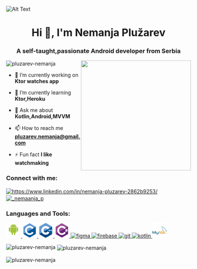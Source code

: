 ![Alt Text](https://1.bp.blogspot.com/-7A4WynwLsMw/XbBpCXG8fHI/AAAAAAAAMt4/uOa1bpLskYgrwGbllhSu2SDj_Mig8SXJQCLcBGAsYHQ/s1600/2000_600px.gif)
<h1 align="center">Hi 👋, I'm Nemanja Plužarev</h1>
<h3 align="center">A self-taught,passionate Android developer from Serbia</h3>
<img align="right" src="https://media.tenor.com/2uyENRmiUt0AAAAC/coding.gif" width="300" height="300" />

<p align="left"> <img src="https://komarev.com/ghpvc/?username=pluzarev-nemanja&label=Profile%20views&color=0e75b6&style=flat" alt="pluzarev-nemanja" /> </p>

- 🔭 I’m currently working on **Ktor watches app**

- 🌱 I’m currently learning **Ktor,Heroku**

- 💬 Ask me about **Kotlin,Android,MVVM**

- 📫 How to reach me **pluzarev.nemanja@gmail.com**

- ⚡ Fun fact **I like watchmaking**

<h3 align="left">Connect with me:</h3>
<p align="left">
<a href="https://www.linkedin.com/in/nemanja-pluzarev-24192b281" target="blank"><img align="center" src="https://raw.githubusercontent.com/rahuldkjain/github-profile-readme-generator/master/src/images/icons/Social/linked-in-alt.svg" alt="https://www.linkedin.com/in/nemanja-pluzarev-2862b9253/" height="30" width="40" /></a>
<a href="https://instagram.com/_nemaanja_p" target="blank"><img align="center" src="https://raw.githubusercontent.com/rahuldkjain/github-profile-readme-generator/master/src/images/icons/Social/instagram.svg" alt="_nemaanja_p" height="30" width="40" /></a>
</p>

<h3 align="left">Languages and Tools:</h3>
<p align="left"> <a href="https://developer.android.com" target="_blank" rel="noreferrer"> <img src="https://raw.githubusercontent.com/devicons/devicon/master/icons/android/android-original-wordmark.svg" alt="android" width="40" height="40"/> </a> <a href="https://www.cprogramming.com/" target="_blank" rel="noreferrer"> <img src="https://raw.githubusercontent.com/devicons/devicon/master/icons/c/c-original.svg" alt="c" width="40" height="40"/> </a> <a href="https://www.w3schools.com/cpp/" target="_blank" rel="noreferrer"> <img src="https://raw.githubusercontent.com/devicons/devicon/master/icons/cplusplus/cplusplus-original.svg" alt="cplusplus" width="40" height="40"/> </a> <a href="https://www.w3schools.com/cs/" target="_blank" rel="noreferrer"> <img src="https://raw.githubusercontent.com/devicons/devicon/master/icons/csharp/csharp-original.svg" alt="csharp" width="40" height="40"/> </a> <a href="https://www.figma.com/" target="_blank" rel="noreferrer"> <img src="https://www.vectorlogo.zone/logos/figma/figma-icon.svg" alt="figma" width="40" height="40"/> </a> <a href="https://firebase.google.com/" target="_blank" rel="noreferrer"> <img src="https://www.vectorlogo.zone/logos/firebase/firebase-icon.svg" alt="firebase" width="40" height="40"/> </a> <a href="https://git-scm.com/" target="_blank" rel="noreferrer"> <img src="https://www.vectorlogo.zone/logos/git-scm/git-scm-icon.svg" alt="git" width="40" height="40"/> </a> <a href="https://kotlinlang.org" target="_blank" rel="noreferrer"> <img src="https://www.vectorlogo.zone/logos/kotlinlang/kotlinlang-icon.svg" alt="kotlin" width="40" height="40"/> </a> <a href="https://www.mysql.com/" target="_blank" rel="noreferrer"> <img src="https://raw.githubusercontent.com/devicons/devicon/master/icons/mysql/mysql-original-wordmark.svg" alt="mysql" width="40" height="40"/> </a> </p>

<p><img align="left" src="https://github-readme-stats.vercel.app/api/top-langs?username=pluzarev-nemanja&show_icons=true&locale=en&layout=compact" alt="pluzarev-nemanja" /></p>

<p>&nbsp;<img align="center" src="https://github-readme-stats.vercel.app/api?username=pluzarev-nemanja&show_icons=true&locale=en" alt="pluzarev-nemanja" /></p>

<p><img align="center" src="https://github-readme-streak-stats.herokuapp.com/?user=pluzarev-nemanja&" alt="pluzarev-nemanja" /></p>


